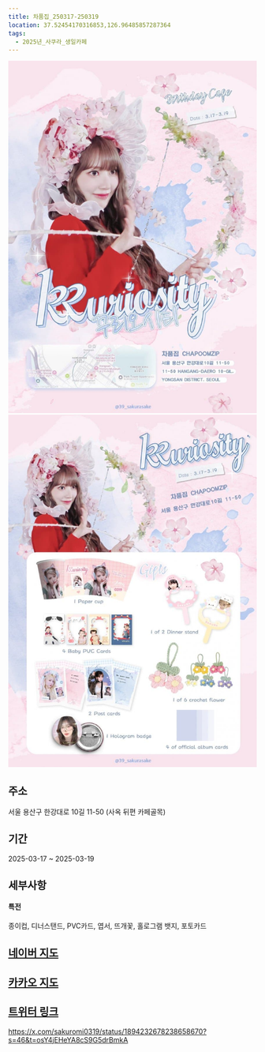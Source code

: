 ```yaml
---
title: 차품집_250317-250319
location: 37.52454170316853,126.96485857287364
tags:
  - 2025년_사쿠라_생일카페
---
```


<img src="/assets/1741089634.jpg"/>
<img src="/assets/1741089634 (1).jpg"/>

## 주소
서울 용산구 한강대로 10길 11-50
(사옥 뒤편 카페골목)

## 기간
2025-03-17 ~ 2025-03-19

## 세부사항
#### 특전
종이컵, 디너스탠드, PVC카드, 엽서, 뜨개꽃, 홀로그램 뱃지, 포토카드


## [네이버 지도](https://naver.me/GmbMSa8j)
## [카카오 지도](https://place.map.kakao.com/2061599067)
## [트위터 링크](https://x.com/sakuromi0319/status/1894232678238658670?s=46&t=osY4jEHeYA8cS9G5drBmkA)

https://x.com/sakuromi0319/status/1894232678238658670?s=46&t=osY4jEHeYA8cS9G5drBmkA
